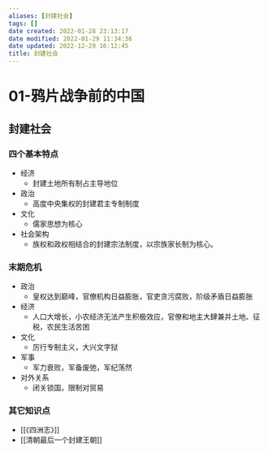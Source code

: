 ```yaml
---
aliases: [封建社会]
tags: []
date created: 2022-01-28 23:13:17
date modified: 2022-01-29 11:34:36
date updated: 2022-12-29 16:12:45
title: 封建社会
---
```


# 01-鸦片战争前的中国

## 封建社会

### 四个基本特点

- 经济
    - 封建土地所有制占主导地位
- 政治
    - 高度中央集权的封建君主专制制度
- 文化
    - 儒家思想为核心
- 社会架构
    - 族权和政权相结合的封建宗法制度，以宗族家长制为核心。

### 末期危机

- 政治
  - 皇权达到巅峰，官僚机构日益膨胀，官吏贪污腐败，阶级矛盾日益膨胀
- 经济
  - 人口大增长，小农经济无法产生积极效应，官僚和地主大肆兼并土地、征税，农民生活苦困
- 文化
  - 厉行专制主义，大兴文字狱
- 军事
  - 军力衰败，军备废弛，军纪荡然
- 对外关系
  - 闭关锁国，限制对贸易

### 其它知识点

- [[《四洲志》]]
- [[清朝最后一个封建王朝]]
